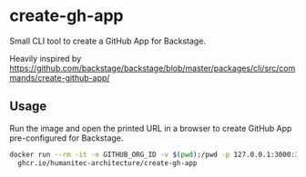 # create-gh-app

Small CLI tool to create a GitHub App for Backstage.

Heavily inspired by <https://github.com/backstage/backstage/blob/master/packages/cli/src/commands/create-github-app/>

## Usage

Run the image and open the printed URL in a browser to create GitHub App pre-configured for Backstage.

```bash
docker run --rm -it -e GITHUB_ORG_ID -v $(pwd):/pwd -p 127.0.0.1:3000:3000 \
  ghcr.io/humanitec-architecture/create-gh-app
```
